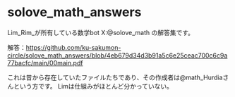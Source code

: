 # solove_math_answers
Lim_Rim_が所有している数学bot X:@solove_math の解答集です。

解答：https://github.com/ku-sakumon-circle/solove_math_answers/blob/4eb679d34d3b91a5c6e25ceac700c6c9a77bacfc/main/00main.pdf


これは昔から存在していたファイルたちであり、その作成者は@math_Hurdiaさんという方です。
Limは仕組みがほとんど分かっていない。


